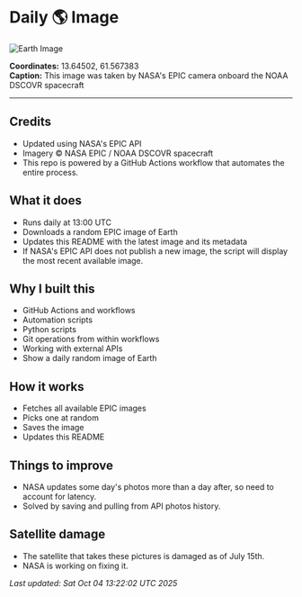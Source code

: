 # Daily 🌎 Image

![Earth Image](./history/2025-07-15/080956.jpg)

**Coordinates:** 13.64502, 61.567383  
**Caption:** This image was taken by NASA's EPIC camera onboard the NOAA DSCOVR spacecraft

---

## Credits

- Updated using NASA's EPIC API 
- Imagery © NASA EPIC / NOAA DSCOVR spacecraft  
- This repo is powered by a GitHub Actions workflow that automates the entire process.

## What it does

- Runs daily at 13:00 UTC  
- Downloads a random EPIC image of Earth  
- Updates this README with the latest image and its metadata  
- If NASA's EPIC API does not publish a new image, the script will display the most recent available image.

## Why I built this

- GitHub Actions and workflows  
- Automation scripts 
- Python scripts
- Git operations from within workflows  
- Working with external APIs  
- Show a daily random image of Earth

## How it works

- Fetches all available EPIC images  
- Picks one at random  
- Saves the image  
- Updates this README  

## Things to improve

- NASA updates some day's photos more than a day after, so need to account for latency. 
- Solved by saving and pulling from API photos history.

## Satellite damage

- The satellite that takes these pictures is damaged as of July 15th.
- NASA is working on fixing it.

_Last updated: Sat Oct 04 13:22:02 UTC 2025_
